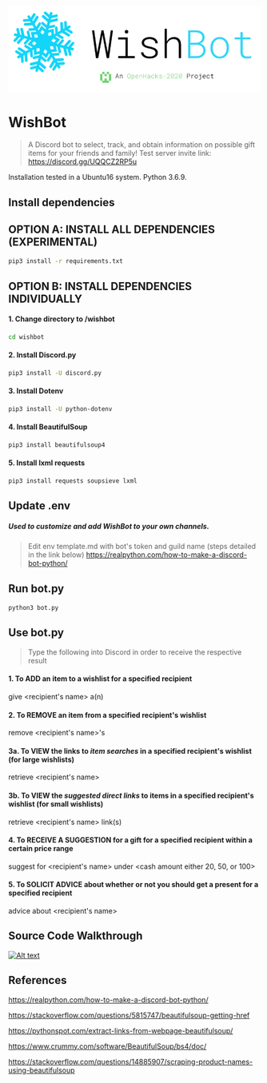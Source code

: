 ![WishBot Logo](wishBotLogo.png)
# WishBot
> A Discord bot to select, track, and obtain information on possible gift items for your friends and family!
> Test server invite link: https://discord.gg/UQQCZ2RP5u 

Installation tested in a Ubuntu16 system. Python 3.6.9.

## Install dependencies
## OPTION A: INSTALL ALL DEPENDENCIES (EXPERIMENTAL)
```bash
pip3 install -r requirements.txt
```
## OPTION B: INSTALL DEPENDENCIES INDIVIDUALLY
#### 1. Change directory to /wishbot  
```bash
cd wishbot
```
#### 2. Install Discord.py
```bash
pip3 install -U discord.py
```
#### 3. Install Dotenv  
```bash
pip3 install -U python-dotenv
```
#### 4. Install BeautifulSoup  
```bash
pip3 install beautifulsoup4
```
#### 5. Install lxml requests  
```bash
pip3 install requests soupsieve lxml
```
## Update .env   
##### Used to customize and add WishBot to your own channels.  
> Edit env template.md with bot's token and guild name (steps detailed in the link below)
https://realpython.com/how-to-make-a-discord-bot-python/

## Run bot.py   
```bash
python3 bot.py
```
## Use bot.py
> Type the following into Discord in order to receive the respective result
#### 1. To ADD an item to a wishlist for a specified recipient
give <recipient's name> a(n) <item name>
#### 2. To REMOVE an item from a specified recipient's wishlist
remove <recipient's name>'s <item name>
#### 3a. To VIEW the links to _item searches_ in a specified recipient's wishlist (for large wishlists)
retrieve <recipient's name>
#### 3b. To VIEW the _suggested direct links_ to items in a specified recipient's wishlist (for small wishlists)
retrieve <recipient's name> link(s)
#### 4. To RECEIVE A SUGGESTION for a gift for a specified recipient within a certain price range
suggest for <recipient's name> under <cash amount either 20, 50, or 100>
#### 5. To SOLICIT ADVICE about whether or not you should get a present for a specified recipient
advice about <recipient's name>

## Source Code Walkthrough
[![Alt text](https://img.youtube.com/vi/LBh8Fwpyunk/0.jpg)](https://www.youtube.com/watch?v=LBh8Fwpyunk)

## References
https://realpython.com/how-to-make-a-discord-bot-python/

https://stackoverflow.com/questions/5815747/beautifulsoup-getting-href

https://pythonspot.com/extract-links-from-webpage-beautifulsoup/

https://www.crummy.com/software/BeautifulSoup/bs4/doc/

https://stackoverflow.com/questions/14885907/scraping-product-names-using-beautifulsoup


